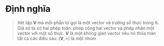 # Định nghĩa
> Xét tập $\mathbf{V}$ mà mỗi phần tử gọi là một vector và trường số thực trong $\mathbb{R}$. Giả sử ta có hai phép toán: phép cộng hai vector và phép nhân một vector với một số thực. $\mathbf{V}$ là một không gian vector nếu nó thỏa mãn tất cả các điều sau:
> $(\mathbf{V}, +)$ là một nhóm 
<!--stackedit_data:
eyJoaXN0b3J5IjpbMTk1MTk0MTAzM119
-->